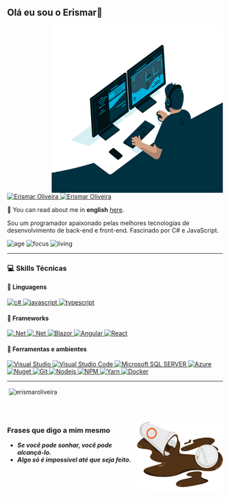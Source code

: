 ## Olá eu sou o Erismar👋

<img
	src="https://github.com/erismaroliveira/erismaroliveira/blob/main/ativos/code.gif?raw=true"
	width="400px"
	height="390px"
	align="right"
/>
&nbsp;
<!--
[![Site Badge](https://img.shields.io/badge/%20-site%20pessoal-blueviolet)](https://site/)
-->

<a href="https://www.linkedin.com/in/erismar-oliveirapro">
      <img alt="Erismar Oliveira" src="https://img.shields.io/badge/Erismar%20Oliveira-0078D4?style=for-the-badge&logo=Linkedin&logoColor=white" />
</a>
<a href="mailto:erismarpro@hotmail.com">
      <img alt="Erismar Oliveira" src="https://img.shields.io/badge/Microsoft_Outlook-0078D4?style=for-the-badge&logo=microsoft-outlook&logoColor=white" />
</a>

🔡 You can read about me in <b>english</b> [here](https://github.com/erismaroliveira/erismaroliveira#README).

Sou um programador apaixonado pelas melhores tecnologias de desenvolvimento de back-end e front-end. Fascinado por C# e JavaScript.

![age](https://img.shields.io/badge/idade-28-blue)
![focus](https://img.shields.io/badge/foco-FullStack-brightgreen)
![living](https://img.shields.io/badge/país-Brasil-3c9)

---

### :computer: Skills Técnicas

#### :speech_balloon: Linguagens

<!--
<img
	src="https://github.com/erismaroliveira/erismaroliveira/blob/master/ativos/product_iteration.svg?raw=true"
	width="400px"
	height="390px"
	align="right"
/>
-->
<a href="#">
      <img alt="c#" src="https://img.shields.io/badge/c%23-%23239120.svg?style=for-the-badge&logo=c-sharp&logoColor=white" />
</a>
<a href="#">
      <img alt="javascript" src="https://img.shields.io/badge/JavaScript-F7DF1E.svg?style=for-the-badge&logo=javascript&logoColor=white" />
</a>
<a href="#">
      <img alt="typescript" src="https://img.shields.io/badge/typescript-1E84D0.svg?style=for-the-badge&logo=typescript&logoColor=white" />
</a>

#### :hammer: Frameworks

<a href="#">
      <img alt=".Net" src="https://img.shields.io/badge/ASP.NET-512BD4?style=for-the-badge&logo=dotnet&logoColor=white" />
</a>
<a href="#">
      <img alt=".Net" src="https://img.shields.io/badge/ASP.NET%20Core-512BD4?style=for-the-badge&logo=dotnet&logoColor=white" />
</a>
<a href="#">
      <img alt="Blazor" src="https://img.shields.io/badge/Blazor-5C2D91?style=for-the-badge&logo=blazor&logoColor=white" />
</a>
<a href="#">
      <img alt="Angular" src="https://img.shields.io/badge/Angular-DD0031?style=for-the-badge&logo=angular&logoColor=white" />
</a>
<a href="#">
      <img alt="React" src="https://img.shields.io/badge/React-20232A?style=for-the-badge&logo=react&logoColor=61DAFB" />
</a>

#### :wrench: Ferramentas e ambientes

<a href="#">
      <img alt="Visual Studio" src="https://img.shields.io/badge/Visual_Studio-5C2D91?style=for-the-badge&logo=visual%20studio&logoColor=white" />
</a>
<a href="#">
      <img alt="Visual Studio Code" src="https://img.shields.io/badge/Visual_Studio_Code-0078D4?style=for-the-badge&logo=visual%20studio%20code&logoColor=white" />
</a>
<a href="#">
      <img alt="Microsoft SQL SERVER" src="https://img.shields.io/badge/Microsoft_SQL_Server-CC2927?style=for-the-badge&logo=microsoft-sql-server&logoColor=white" />
</a>
<a href="#">
      <img alt="Azure" src="https://img.shields.io/badge/Microsoft_Azure-0089D6?style=for-the-badge&logo=microsoft-azure&logoColor=white" />
</a>
<a href="#">
      <img alt="Nuget" src="https://img.shields.io/badge/NuGet-004880?style=for-the-badge&logo=nuget&logoColor=white" />
</a>
<a href="#">
      <img alt="Git" src="https://img.shields.io/badge/Git-F05032.svg?style=for-the-badge&logo=git&logoColor=white" />
</a>
<a href="#">
      <img alt="Nodejs" src="https://img.shields.io/badge/node-339933.svg?style=for-the-badge&logo=node.js&logoColor=white" />
</a>
<a href="#">
      <img alt="NPM" src="https://img.shields.io/badge/NPM-CB3837.svg?style=for-the-badge&logo=npm&logoColor=white" />
</a>
<a href="#">
      <img alt="Yarn" src="https://img.shields.io/badge/Yarn-2C8EBB.svg?style=for-the-badge&logo=yarn&logoColor=white" />
</a>
<a href="#">
      <img alt="Docker" src="https://img.shields.io/badge/Docker-2CA5E0?style=for-the-badge&logo=docker&logoColor=white" />
</a>

---

<p>&nbsp;<img align="center" src="https://github-readme-stats.vercel.app/api?username=erismaroliveira&show_icons=true&theme=blue-green&locale=pt-br" alt="erismaroliveira" /></p>

</br>
</br>

<img
	src="https://github.com/erismaroliveira/erismaroliveira/blob/main/ativos/adornment-5.png?raw=true"
	width="200px"
	height="160px"
	align="right"
/>

### Frases que digo a mim mesmo

- **_Se você pode sonhar, você pode alcançá-lo._**
- **_Algo só é impossível até que seja feito._**

